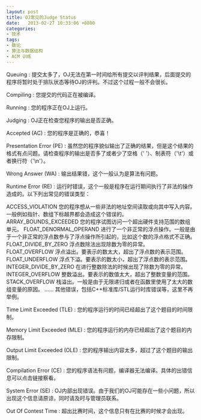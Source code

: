 ```yaml
---
layout: post
title: OJ常见的Judge Status
date:   2013-02-27 10:33:06 +0800
categories:
- 技术
tags:
- 数论
- 算法与数据结构
- ACM 训练
---
```


Queuing : 提交太多了，OJ无法在第一时间给所有提交以评判结果，后面提交的程序将暂时处于排队状态等待OJ的评判。不过这个过程一般不会很长。
 
Compiling : 您提交的代码正在被编译。
 
Running : 您的程序正在OJ上运行。
 
Judging : OJ正在检查您程序的输出是否正确。
 
Accepted (AC) : 您的程序是正确的，恭喜！
 
Presentation Error (PE) : 虽然您的程序貌似输出了正确的结果，但是这个结果的格式有点问题。请检查程序的输出是否多了或者少了空格（' '）、制表符（'\t'）或者换行符（'\n'）。
 
Wrong Answer (WA) : 输出结果错，这个一般认为是算法有问题。
 
Runtime Error (RE) : 运行时错误，这个一般是程序在运行期间执行了非法的操作造成的。以下列出常见的错误类型：
 
ACCESS_VIOLATION 您的程序想从一些非法的地址空间读取或向其中写入内容。一般例如指针、数组下标越界都会造成这个错误的。
ARRAY_BOUNDS_EXCEEDED 您的程序试图访问一个超出硬件支持范围的数组单元。
FLOAT_DENORMAL_OPERAND 进行了一个非正常的浮点操作。一般是由于一个非正常的浮点数参与了浮点操作所引起的，比如这个数的浮点格式不正确。
FLOAT_DIVIDE_BY_ZERO 浮点数除法出现除数为零的异常。
FLOAT_OVERFLOW 浮点溢出。要表示的数太大，超出了浮点数的表示范围。
FLOAT_UNDERFLOW 浮点下溢。要表示的数太小，超出了浮点数的表示范围。
INTEGER_DIVIDE_BY_ZERO 在进行整数除法的时候出现了除数为零的异常。
INTEGER_OVERFLOW 整数溢出。要表示的数值太大，超出了整数变量的范围。
STACK_OVERFLOW 栈溢出。一般是由于无限递归或者在函数里使用了太大的数组变量的原因。
...... 其他错误，包括C++标准库/STL运行时库错误等，这里不再举例。
 
Time Limit Exceeded (TLE) : 您的程序运行的时间已经超出了这个题目的时间限制。
 
Memory Limit Exceeded (MLE) : 您的程序运行的内存已经超出了这个题目的内存限制。
 
Output Limit Exceeded (OLE) : 您的程序输出内容太多，超过了这个题目的输出限制。
 
Compilation Error (CE) : 您的程序语法有问题，编译器无法编译。具体的出错信息可以点击链接察看。
 
System Error (SE) : OJ内部出现错误。由于我们的OJ可能存在一些小问题，所以出现这个信息请原谅，同时请及时与管理员联系。
 
Out Of Contest Time : 超出比赛时间，这个信息只有在比赛的时候才会出现。
